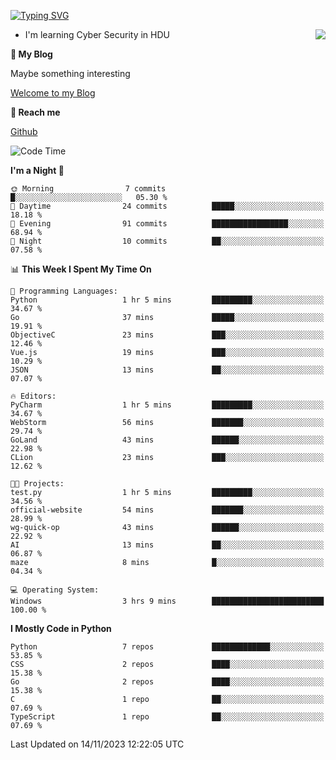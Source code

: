 [![Typing SVG](https://readme-typing-svg.herokuapp.com?font=Fira+Code&pause=1000&random=false&width=450&height=60&lines=Hello+%F0%9F%91%8B%F0%9F%8F%BB;I'm+JBNRZ)](https://git.io/typing-svg)

<a href="#">
  <img align="right" src="https://github-readme-stats.vercel.app/api?username=JBNRZ&show_icons=true&bg_color=15,f2f7fd,E0EAFC" />
</a>

- I'm learning Cyber Security in HDU

 **🌱 My Blog**

Maybe something interesting

[Welcome to my Blog](https://jbnrz.com.cn/)

 **💬 Reach me** 

[Github](https://github.com/JBNRZ)


<!--START_SECTION:waka-->
![Code Time](http://img.shields.io/badge/Code%20Time-84%20hrs%2044%20mins-blue)

**I'm a Night 🦉** 

```text
🌞 Morning                7 commits           █░░░░░░░░░░░░░░░░░░░░░░░░   05.30 % 
🌆 Daytime                24 commits          █████░░░░░░░░░░░░░░░░░░░░   18.18 % 
🌃 Evening                91 commits          █████████████████░░░░░░░░   68.94 % 
🌙 Night                  10 commits          ██░░░░░░░░░░░░░░░░░░░░░░░   07.58 % 
```


📊 **This Week I Spent My Time On** 

```text
💬 Programming Languages: 
Python                   1 hr 5 mins         █████████░░░░░░░░░░░░░░░░   34.67 % 
Go                       37 mins             █████░░░░░░░░░░░░░░░░░░░░   19.91 % 
ObjectiveC               23 mins             ███░░░░░░░░░░░░░░░░░░░░░░   12.46 % 
Vue.js                   19 mins             ███░░░░░░░░░░░░░░░░░░░░░░   10.29 % 
JSON                     13 mins             ██░░░░░░░░░░░░░░░░░░░░░░░   07.07 % 

🔥 Editors: 
PyCharm                  1 hr 5 mins         █████████░░░░░░░░░░░░░░░░   34.67 % 
WebStorm                 56 mins             ███████░░░░░░░░░░░░░░░░░░   29.74 % 
GoLand                   43 mins             ██████░░░░░░░░░░░░░░░░░░░   22.98 % 
CLion                    23 mins             ███░░░░░░░░░░░░░░░░░░░░░░   12.62 % 

🐱‍💻 Projects: 
test.py                  1 hr 5 mins         █████████░░░░░░░░░░░░░░░░   34.56 % 
official-website         54 mins             ███████░░░░░░░░░░░░░░░░░░   28.99 % 
wg-quick-op              43 mins             ██████░░░░░░░░░░░░░░░░░░░   22.92 % 
AI                       13 mins             ██░░░░░░░░░░░░░░░░░░░░░░░   06.87 % 
maze                     8 mins              █░░░░░░░░░░░░░░░░░░░░░░░░   04.34 % 

💻 Operating System: 
Windows                  3 hrs 9 mins        █████████████████████████   100.00 % 
```

**I Mostly Code in Python** 

```text
Python                   7 repos             █████████████░░░░░░░░░░░░   53.85 % 
CSS                      2 repos             ████░░░░░░░░░░░░░░░░░░░░░   15.38 % 
Go                       2 repos             ████░░░░░░░░░░░░░░░░░░░░░   15.38 % 
C                        1 repo              ██░░░░░░░░░░░░░░░░░░░░░░░   07.69 % 
TypeScript               1 repo              ██░░░░░░░░░░░░░░░░░░░░░░░   07.69 % 
```




 Last Updated on 14/11/2023 12:22:05 UTC
<!--END_SECTION:waka-->
